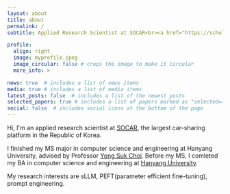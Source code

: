 ```yaml
---
layout: about
title: about
permalink: /
subtitle: Applied Research Scientist at SOCAR<br><a href="https://scholar.google.com/citations?hl=en&view_op=list_works&gmla=AH70aAUFur3IQ9vCkEfXlbxllEj8Qlm0_Hr-dTFdzju6KEoaCYOSUH_Xh9HzjTJ_bYcPi3ySpR80qUEfFGox2FSNyp4GlciEk_T7Qw95s9c&user=RhrX3EYAAAAJ">[Google Scholor]</a>&nbsp;<a href="https://www.linkedin.com/in/chunghyeon-cho-023926208/">[LinkedIn]</a>

profile:
  align: right
  image: myprofile.jpeg
  image_circular: false # crops the image to make it circular
  more_info: >

news: true  # includes a list of news items
media: true # includes a list of media items
latest_posts: false  # includes a list of the newest posts
selected_papers: true # includes a list of papers marked as "selected={true}"
social: false  # includes social icons at the bottom of the page
---
```


Hi, I'm an applied research scientist at [SOCAR](https://www.socar.kr/), the largest car-sharing platform in the Republic of Korea.

I finished my MS major in computer science and engineering at Hanyang University, advised by Professor [Yong Suk Choi](http://ai.hanyang.ac.kr/member). Before my MS, I comleted my BA in computer science and engineering at [Hanyang University](http://cs.hanyang.ac.kr/).

My research interests are sLLM, PEFT(parameter efficient fine-tuning), prompt engineering.

